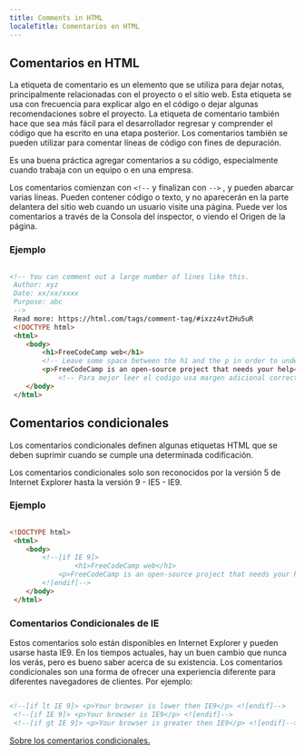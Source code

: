 ```yaml
---
title: Comments in HTML
localeTitle: Comentarios en HTML
---
```

## Comentarios en HTML

La etiqueta de comentario es un elemento que se utiliza para dejar notas, principalmente relacionadas con el proyecto o el sitio web. Esta etiqueta se usa con frecuencia para explicar algo en el código o dejar algunas recomendaciones sobre el proyecto. La etiqueta de comentario también hace que sea más fácil para el desarrollador regresar y comprender el código que ha escrito en una etapa posterior. Los comentarios también se pueden utilizar para comentar líneas de código con fines de depuración.

Es una buena práctica agregar comentarios a su código, especialmente cuando trabaja con un equipo o en una empresa.

Los comentarios comienzan con `<!--` y finalizan con `-->` , y pueden abarcar varias líneas. Pueden contener código o texto, y no aparecerán en la parte delantera del sitio web cuando un usuario visite una página. Puede ver los comentarios a través de la Consola del inspector, o viendo el Origen de la página.

### Ejemplo

```html

<!-- You can comment out a large number of lines like this. 
 Author: xyz 
 Date: xx/xx/xxxx 
 Purpose: abc 
 --> 
 Read more: https://html.com/tags/comment-tag/#ixzz4vtZHu5uR 
 <!DOCTYPE html> 
 <html> 
    <body> 
        <h1>FreeCodeCamp web</h1> 
        <!-- Leave some space between the h1 and the p in order to understand what are we talking about--> 
        <p>FreeCodeCamp is an open-source project that needs your help</p> 
            <!-- Para mejor leer el codigo usa margen adicional correctamente--> 
    </body> 
 </html> 
```

## Comentarios condicionales

Los comentarios condicionales definen algunas etiquetas HTML que se deben suprimir cuando se cumple una determinada codificación.

Los comentarios condicionales solo son reconocidos por la versión 5 de Internet Explorer hasta la versión 9 - IE5 - IE9.

### Ejemplo

```html

<!DOCTYPE html> 
 <html> 
    <body> 
        <!--[if IE 9]> 
                <h1>FreeCodeCamp web</h1> 
            <p>FreeCodeCamp is an open-source project that needs your help</p> 
        <![endif]--> 
    </body> 
 </html> 
```

### Comentarios Condicionales de IE

Estos comentarios solo están disponibles en Internet Explorer y pueden usarse hasta IE9. En los tiempos actuales, hay un buen cambio que nunca los verás, pero es bueno saber acerca de su existencia. Los comentarios condicionales son una forma de ofrecer una experiencia diferente para diferentes navegadores de clientes. Por ejemplo:

```html

<!--[if lt IE 9]> <p>Your browser is lower then IE9</p> <![endif]--> 
 <!--[if IE 9]> <p>Your browser is IE9</p> <![endif]--> 
 <!--[if gt IE 9]> <p>Your browser is greater then IE9</p> <![endif]--> 
```

[Sobre los comentarios condicionales.](https://msdn.microsoft.com/en-us/library/ms537512(v=vs.85).aspx)
